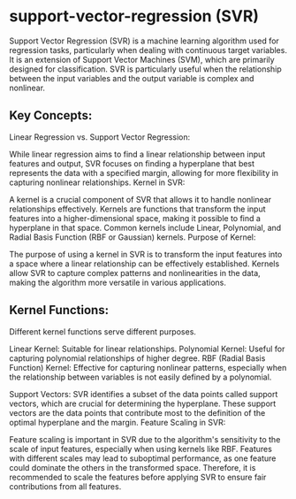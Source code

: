 # support-vector-regression (SVR)

Support Vector Regression (SVR) is a machine learning algorithm used for regression tasks, particularly when dealing with continuous target variables. It is an extension of Support Vector Machines (SVM), which are primarily designed for classification. SVR is particularly useful when the relationship between the input variables and the output variable is complex and nonlinear.

## Key Concepts:

Linear Regression vs. Support Vector Regression:

While linear regression aims to find a linear relationship between input features and output, SVR focuses on finding a hyperplane that best represents the data with a specified margin, allowing for more flexibility in capturing nonlinear relationships.
Kernel in SVR:

A kernel is a crucial component of SVR that allows it to handle nonlinear relationships effectively. Kernels are functions that transform the input features into a higher-dimensional space, making it possible to find a hyperplane in that space. Common kernels include Linear, Polynomial, and Radial Basis Function (RBF or Gaussian) kernels.
Purpose of Kernel:

The purpose of using a kernel in SVR is to transform the input features into a space where a linear relationship can be effectively established. Kernels allow SVR to capture complex patterns and nonlinearities in the data, making the algorithm more versatile in various applications.

## Kernel Functions:
Different kernel functions serve different purposes.

Linear Kernel: Suitable for linear relationships.
Polynomial Kernel: Useful for capturing polynomial relationships of higher degree.
RBF (Radial Basis Function) Kernel: Effective for capturing nonlinear patterns, especially when the relationship between variables is not easily defined by a polynomial.

Support Vectors:
SVR identifies a subset of the data points called support vectors, which are crucial for determining the hyperplane. These support vectors are the data points that contribute most to the definition of the optimal hyperplane and the margin.
Feature Scaling in SVR:

Feature scaling is important in SVR due to the algorithm's sensitivity to the scale of input features, especially when using kernels like RBF. Features with different scales may lead to suboptimal performance, as one feature could dominate the others in the transformed space. Therefore, it is recommended to scale the features before applying SVR to ensure fair contributions from all features.
